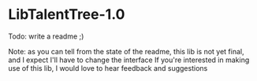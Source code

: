 # LibTalentTree-1.0

Todo: write a readme ;)

Note: as you can tell from the state of the readme, this lib is not yet final, and I expect I'll have to change the interface
If you're interested in making use of this lib, I would love to hear feedback and suggestions

